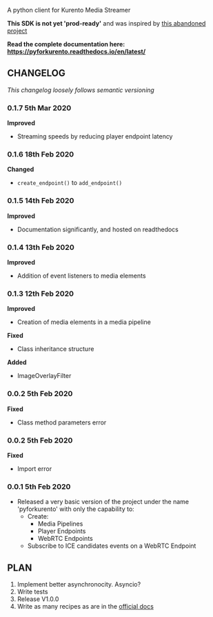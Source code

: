 A python client for Kurento Media Streamer

**This SDK is not yet 'prod-ready'** and was inspired by [this abandoned project](https://github.com/minervaproject/pykurento)


**Read the complete documentation here: https://pyforkurento.readthedocs.io/en/latest/**


## CHANGELOG <a id = "change"></a>
*This changelog loosely follows semantic versioning*
### 0.1.7 5th Mar 2020
**Improved**
* Streaming speeds by reducing player endpoint latency

### 0.1.6 18th Feb 2020
**Changed**
* ```create_endpoint()``` to ```add_endpoint()```

### 0.1.5 14th Feb 2020
**Improved**
* Documentation significantly, and hosted on readthedocs

### 0.1.4 13th Feb 2020
**Improved**
* Addition of event listeners to media elements

### 0.1.3 12th Feb 2020
**Improved**
* Creation of media elements in a media pipeline

**Fixed**
* Class inheritance structure

**Added**
* ImageOverlayFilter

### 0.0.2 5th Feb 2020
**Fixed**
* Class method parameters error

### 0.0.2 5th Feb 2020
**Fixed**
* Import error

### 0.0.1 5th Feb 2020
* Released a very basic version of the project under the name 'pyforkurento' with only the capability to:
    - Create:
        - Media Pipelines
        - Player Endpoints
        - WebRTC Endpoints
    - Subscribe to ICE candidates events on a WebRTC Endpoint

## PLAN
1. Implement better asynchronocity. Asyncio?
2. Write tests
3. Release V1.0.0
4. Write as many recipes as are in the [official docs](https://doc-kurento.readthedocs.io/en/latest/user/tutorials.html)